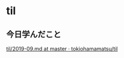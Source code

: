 # til 

## 今日学んだこと

[til/2019\-09\.md at master · tokiohamamatsu/til](https://github.com/tokiohamamatsu/til/blob/master/tir/2019-09.md#10)